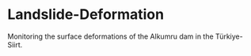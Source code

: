 # Landslide-Deformation
Monitoring the surface deformations of the Alkumru dam in the Türkiye-Siirt.
